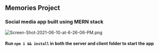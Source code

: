 ## Memories Project
### Social media app built using MERN stack
![Screen-Shot-2021-06-10-at-6-26-06-PM.png](https://i.postimg.cc/BnR3x72v/Screen-Shot-2021-06-10-at-6-26-06-PM.png)
#### Run `npm i && install` in both the server and client folder to start the app